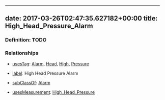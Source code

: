 
---
date: 2017-03-26T02:47:35.627182+00:00
title: High_Head_Pressure_Alarm
---
### Definition: TODO

### Relationships

* [usesTag](https://brickschema.org/schema/1.0/BrickFrame#usesTag): [Alarm](https://brickschema.org/schema/1.0/BrickTag#Alarm), [Head](https://brickschema.org/schema/1.0/BrickTag#Head), [High](https://brickschema.org/schema/1.0/BrickTag#High), [Pressure](https://brickschema.org/schema/1.0/BrickTag#Pressure)

* [label](http://www.w3.org/2000/01/rdf-schema#label): High Head Pressure Alarm

* [subClassOf](http://www.w3.org/2000/01/rdf-schema#subClassOf): [Alarm](https://brickschema.org/schema/1.0/Brick#Alarm)

* [usesMeasurement](https://brickschema.org/schema/1.0/BrickFrame#usesMeasurement): [High_Head_Pressure](https://brickschema.org/schema/1.0/Brick#High_Head_Pressure)
